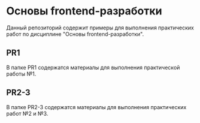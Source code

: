 # Основы frontend-разработки

Данный репозиторий содержит примеры для выполнения практических работ по дисциплине "Основы frontend-разработки".

## PR1

В папке PR1 содержатся материалы для выполнения практической работы №1. 

## PR2-3

В папке PR2-3 содержатся материалы для выполнения практических работ №2 и №3.